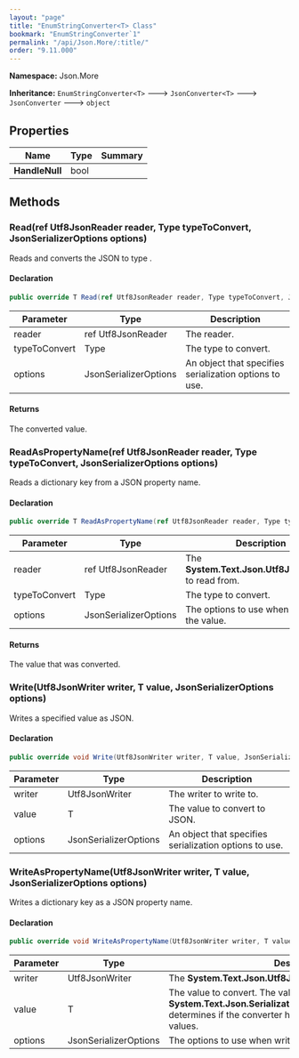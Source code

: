 ```yaml
---
layout: "page"
title: "EnumStringConverter<T> Class"
bookmark: "EnumStringConverter`1"
permalink: "/api/Json.More/:title/"
order: "9.11.000"
---
```

**Namespace:** Json.More

**Inheritance:**
`EnumStringConverter<T>`
 🡒 
`JsonConverter<T>`
 🡒 
`JsonConverter`
 🡒 
`object`


## Properties

| Name | Type | Summary |
|---|---|---|
| **HandleNull** | bool |  |

## Methods

### Read(ref Utf8JsonReader reader, Type typeToConvert, JsonSerializerOptions options)

Reads and converts the JSON to type <typeparamref name="T" />.

#### Declaration

```c#
public override T Read(ref Utf8JsonReader reader, Type typeToConvert, JsonSerializerOptions options)
```

| Parameter | Type | Description |
|---|---|---|
| reader | ref Utf8JsonReader | The reader. |
| typeToConvert | Type | The type to convert. |
| options | JsonSerializerOptions | An object that specifies serialization options to use. |


#### Returns

The converted value.

### ReadAsPropertyName(ref Utf8JsonReader reader, Type typeToConvert, JsonSerializerOptions options)

Reads a dictionary key from a JSON property name.

#### Declaration

```c#
public override T ReadAsPropertyName(ref Utf8JsonReader reader, Type typeToConvert, JsonSerializerOptions options)
```

| Parameter | Type | Description |
|---|---|---|
| reader | ref Utf8JsonReader | The **System.Text.Json.Utf8JsonReader** to read from. |
| typeToConvert | Type | The type to convert. |
| options | JsonSerializerOptions | The options to use when reading the value. |


#### Returns

The value that was converted.

### Write(Utf8JsonWriter writer, T value, JsonSerializerOptions options)

Writes a specified value as JSON.

#### Declaration

```c#
public override void Write(Utf8JsonWriter writer, T value, JsonSerializerOptions options)
```

| Parameter | Type | Description |
|---|---|---|
| writer | Utf8JsonWriter | The writer to write to. |
| value | T | The value to convert to JSON. |
| options | JsonSerializerOptions | An object that specifies serialization options to use. |


### WriteAsPropertyName(Utf8JsonWriter writer, T value, JsonSerializerOptions options)

Writes a dictionary key as a JSON property name.

#### Declaration

```c#
public override void WriteAsPropertyName(Utf8JsonWriter writer, T value, JsonSerializerOptions options)
```

| Parameter | Type | Description |
|---|---|---|
| writer | Utf8JsonWriter | The **System.Text.Json.Utf8JsonWriter** to write to. |
| value | T | The value to convert. The value of **System.Text.Json.Serialization.JsonConverter`1.HandleNull** determines if the converter handles \<see langword="null" /\> values. |
| options | JsonSerializerOptions | The options to use when writing the value. |


